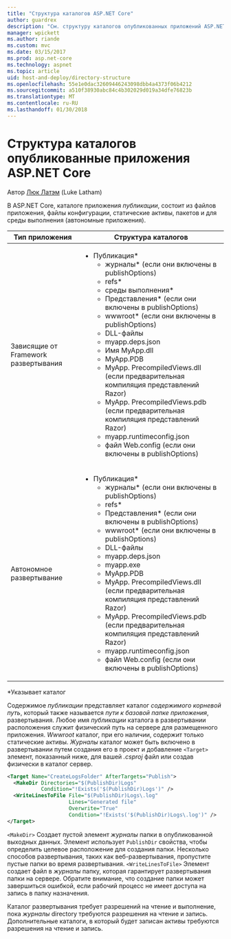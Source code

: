 ```yaml
---
title: "Структура каталогов ASP.NET Core"
author: guardrex
description: "См. структуру каталогов опубликованных приложений ASP.NET Core."
manager: wpickett
ms.author: riande
ms.custom: mvc
ms.date: 03/15/2017
ms.prod: asp.net-core
ms.technology: aspnet
ms.topic: article
uid: host-and-deploy/directory-structure
ms.openlocfilehash: 55e1e0dac32609446243098dbb4a4373f06b4212
ms.sourcegitcommit: a510f38930abc84c4b302029d019a34dfe76823b
ms.translationtype: MT
ms.contentlocale: ru-RU
ms.lasthandoff: 01/30/2018
---
```

# <a name="directory-structure-of-published-aspnet-core-apps"></a>Структура каталогов опубликованные приложения ASP.NET Core

Автор [Люк Латэм](https://github.com/guardrex) (Luke Latham)

В ASP.NET Core, каталоге приложения *публикации*, состоит из файлов приложения, файлы конфигурации, статические активы, пакетов и для среды выполнения (автономные приложения).

| Тип приложения                       | Структура каталогов |
| ------------------------------ | ------------------- |
| Зависящие от Framework развертывания | <ul><li>Публикация\*<ul><li>журналы\* (если они включены в publishOptions)</li><li>refs\*</li><li>среды выполнения\*</li><li>Представления\* (если они включены в publishOptions)</li><li>wwwroot\* (если они включены в publishOptions)</li><li>DLL-файлы</li><li>myapp.deps.json</li><li>Имя MyApp.dll</li><li>MyApp.PDB</li><li>MyApp. PrecompiledViews.dll (если предварительная компиляция представлений Razor)</li><li>MyApp. PrecompiledViews.pdb (если предварительная компиляция представлений Razor)</li><li>myapp.runtimeconfig.json</li><li>файл Web.config (если они включены в publishOptions)</li></ul></li></ul> |
| Автономное развертывание      | <ul><li>Публикация\*<ul><li>журналы\* (если они включены в publishOptions)</li><li>refs\*</li><li>Представления\* (если они включены в publishOptions)</li><li>wwwroot\* (если они включены в publishOptions)</li><li>DLL-файлы</li><li>myapp.deps.json</li><li>myapp.exe</li><li>MyApp.PDB</li><li>MyApp. PrecompiledViews.dll (если предварительная компиляция представлений Razor)</li><li>MyApp. PrecompiledViews.pdb (если предварительная компиляция представлений Razor)</li><li>myapp.runtimeconfig.json</li><li>файл Web.config (если они включены в publishOptions)</li></ul></li></ul> |
\*Указывает каталог

Содержимое *публикации* представляет каталог *содержимого корневой путь*, который также называется *пути к базовой папке приложения*, развертывания. Любое имя *публикации* каталога в развертывании расположения служит физический путь на сервере для размещенного приложения. *Wwwroot* каталог, при его наличии, содержит только статические активы. *Журналы* каталог может быть включено в развертывании путем создания его в проект и добавление `<Target>` элемент, показанный ниже, для вашей *.csproj* файл или создав физически в каталог сервер.

```xml
<Target Name="CreateLogsFolder" AfterTargets="Publish">
  <MakeDir Directories="$(PublishDir)Logs" 
           Condition="!Exists('$(PublishDir)Logs')" />
  <WriteLinesToFile File="$(PublishDir)Logs\.log" 
                    Lines="Generated file" 
                    Overwrite="True" 
                    Condition="!Exists('$(PublishDir)Logs\.log')" />
</Target>
```

`<MakeDir>` Создает пустой элемент *журналы* папки в опубликованной выходных данных. Элемент использует `PublishDir` свойства, чтобы определить целевое расположение для создания папки. Несколько способов развертывания, таких как веб-развертывания, пропустите пустые папки во время развертывания. `<WriteLinesToFile>` Элемент создает файл в *журналы* папку, которая гарантирует развертывания папки на сервере. Обратите внимание, что создание папки может завершиться ошибкой, если рабочий процесс не имеет доступа на запись в папку назначения.

Каталог развертывания требует разрешений на чтение и выполнение, пока *журналы* directory требуются разрешения на чтение и запись. Дополнительные каталоги, в который будет записан активы требуются разрешения на чтение и запись.
